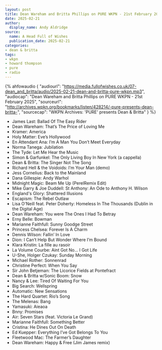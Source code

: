```yaml
---
layout: post
title: Dean Wareham and Britta Phillips on PURE WKPN - 21st February 2025
date: 2025-02-21
author:
  display_name: Andy Aldridge
source:
  name: A Head Full of Wishes
  publication_date: 2025-02-21
categories:
- dean & britta
tags:
- wkpn
- howard thompson
- pure
- radio
---
```

{% ahfowaudio {
"audiourl": "https://media.fullofwishes.co.uk/07-dean_and_britta/audio/2025-02-21-dean-and-britta-pure-wkpn.mp3",
"audiocap": "Dean Wareham and Britta Phillips on PURE WKPN - 21st February 2025",
"sourceurl": "http://archives.wpkn.org/bookmarks/listen/428214/-pure-presents-dean-britta-",
"sourcecap": "WKPN Archives: 'PURE' presents Dean & Britta"
} %}

 - James Last: Ballad Of The Easy Rider
 - Dean Wareham: That’s The Price of Loving Me 
 - Kramer: America
 - Holy Matter: Eve’s Hollywood
 - En Attendant Ana: I’m A Man You Don’t Meet Everyday
 - Norma Tanega: Jubilation
 - The Tyde: Let Me Hear the Music
 - Simon & Garfunkel: The Only Living Boy In New York (a cappella)
 - Dean & Britta: The Singer Not The Song
 - Richard Hell & the Voidoids: I’m Your Man (demo)
 - Jess Cornelius: Back to the Mainland
 - Dana Gillespie: Andy Warhol
 - Midnight Magic: Beam Me Up (PerelRemix Edit)
 - Mike Garry & Joe Duddell: St Anthony: An Ode to Anthony H. Wilson
 - England's Glory: Shattered Illusions
 - Escapism: The Rebel Outlaw
 - Lisa O'Neill feat. Peter Doherty: Homeless In The Thousands (Dublin in the Digital Age)
 - Dean Wareham: You were The Ones I Had To Betray
 - Erny Belle: Bowman
 - Marianne Faithfull: Sunny Goodge Street
 - Princess Chelsea: Forever Is A Charm
 - Dennis Wilson: Fallin’ In Love
 - Dion: I Can’t Help But Wonder Where I’m Bound
 - Klara Kristin: La fille au rasoir
 - La Volume Courbe: Aint Got No… I Got Life
 - U-She, Holger Czukay: Sunday Morning
 - Michael Rother: Sonnenrad
 - Christine Perfect: When You Say
 - Sir John Betjeman: The Licorice Fields at Pontefract
 - Dean & Britta w/Sonic Boom: Snow
 - Nancy & Lee: Tired Of Waiting For You
 - Big Search: Wellspring
 - Automatic: New Sensations
 - The Hard Quartet: Rio’s Song
 - The Melenas: Bang
 - Yamasuki: Aieaoa
 - Bnny: Promises
 - Air: Seven Stars (feat. Victoria Le Grand)
 - Marianne Faithfull: Something Better
 - Cristina: He Dines Out On Death
 - Ed Kuepper: Everything I’ve Got Belongs To You
 - Fleetwood Mac: The Farmer’s Daughter
 - Dean Wareham: Happy & Free (Jim James remix)
